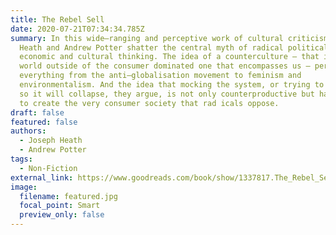 ```yaml
---
title: The Rebel Sell
date: 2020-07-21T07:34:34.785Z
summary: In this wide–ranging and perceptive work of cultural criticism, Joseph
  Heath and Andrew Potter shatter the central myth of radical political,
  economic and cultural thinking. The idea of a counterculture – that is, a
  world outside of the consumer dominated one that encompasses us – pervades
  everything from the anti–globalisation movement to feminism and
  environmentalism. And the idea that mocking the system, or trying to ‘jam’ it
  so it will collapse, they argue, is not only counterproductive but has helped
  to create the very consumer society that rad icals oppose.
draft: false
featured: false
authors:
  - Joseph Heath
  - Andrew Potter
tags:
  - Non-Fiction
external_link: https://www.goodreads.com/book/show/1337817.The_Rebel_Sell
image:
  filename: featured.jpg
  focal_point: Smart
  preview_only: false
---
```

